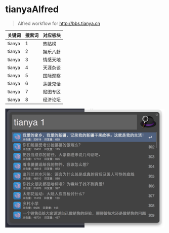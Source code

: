tianyaAlfred
============

> Alfred workflow for http://bbs.tianya.cn

 
关键词 | 搜索词 | 对应板块
  ----|------|----
tianya | 1  | 热贴榜
tianya | 2  | 娱乐八卦
tianya | 3  | 情感天地
tianya | 4  | 天涯杂谈
tianya | 5  | 国际观察
tianya | 6  | 莲蓬鬼话
tianya | 7  | 贴图专区
tianya | 8  | 经济论坛


![image](tianyaAlfred.png)
